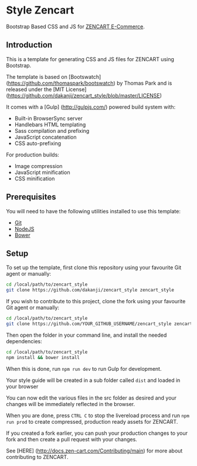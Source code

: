 # Style Zencart
Bootstrap Based CSS and JS for [ZENCART  E-Commerce](http://http://www.zen-cart.com).

## Introduction

This is a template for generating CSS and JS files for ZENCART using Bootstrap.

The template is based on [Bootswatch] (https://github.com/thomaspark/bootswatch) by Thomas Park and is released under the [MIT License] (https://github.com/dakanji/zencart_style/blob/master/LICENSE)

It comes with a [Gulp] (http://gulpjs.com/) powered build system with:
- Built-in BrowserSync server
- Handlebars HTML templating
- Sass compilation and prefixing
- JavaScript concatenation
- CSS auto-prefixing

For production builds:
- Image compression
- JavaScript minification
- CSS minification

## Prerequisites

You will need to have the following utilities installed to use this template:

- [Git](https://git-scm.com/)
- [NodeJS](https://nodejs.org/en/)
- [Bower](https://bower.io/)

## Setup

To set up the template, first clone this repository using your favourite Git agent or manually:

```bash
cd /local/path/to/zencart_style
git clone https://github.com/dakanji/zencart_style zencart_style
```

If you wish to contribute to this project, clone the fork using your favourite Git agent or manually:

```bash
cd /local/path/to/zencart_style
git clone https://github.com/YOUR_GITHUB_USERNAME/zencart_style zencart_style
```



Then open the folder in your command line, and install the needed dependencies:

```bash
cd /local/path/to/zencart_style
npm install && bower install
```

When this is done, run `npm run dev` to run Gulp for development. 

Your style guide will be created in a sub folder called `dist` and loaded in your browser

You can now edit the various files in the src folder as desired and your changes will be immediately reflected in the browser. 

When you are done, press `CTRL C` to stop the livereload process and run `npm run prod` to create compressed, production ready assets for ZENCART.

If you created a fork earlier, you can push your production changes to your fork and then create a pull request with your changes. 

See [HERE] (http://docs.zen-cart.com/Contributing/main) for more about contributing to ZENCART.
